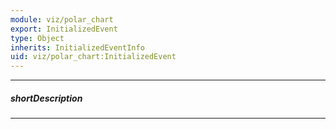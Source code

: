 ```yaml
---
module: viz/polar_chart
export: InitializedEvent
type: Object
inherits: InitializedEventInfo
uid: viz/polar_chart:InitializedEvent
---
```

---
##### shortDescription
<!-- Description goes here -->

---
<!-- Description goes here -->